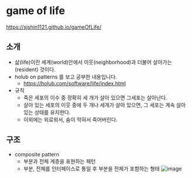 # game of life
https://sjshin1121.github.io/gameOfLife/
## 소개
* 삶(life)이란 세계(world)안에서 이웃(neighborhood)과 더불어 살아가는(resident) 것이다.
* holub on patterns 를 보고 공부한 내용입니다.
  * https://holub.com/software/life/index.html
* 규칙
  * 죽은 세포의 이수 중 정확히 세 개가 살아 있으면 그세포는 살아난다.
  * 살아 있는 세포의 이웃 중에 두 개나 세개가 살아 있으면, 그 세포는 계속 살아 있는 상태를 유지한다.
  * 이외에는 외로워서, 숨이 막혀서 죽어버린다.
## 구조
* composite pattern
  * 부분과 전체 계층을 표현하는 패턴
  * 부분, 전체를 인터페이스로 통일 후 부분을 전체가 포함하는 형태
  ![image](https://user-images.githubusercontent.com/2585673/127866773-05dfd786-c9c6-4249-86d8-605f45285a2a.png)
